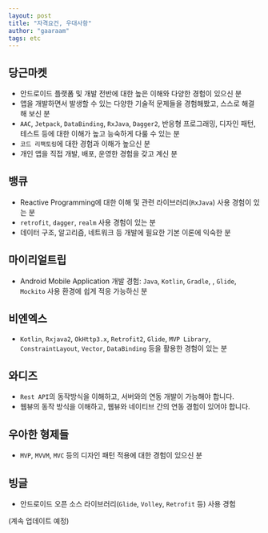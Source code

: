 ```yaml
---
layout: post
title: "자격요건, 우대사항"
author: "gaaraam"
tags: etc
---
```


## 당근마켓

- 안드로이드 플랫폼 및 개발 전반에 대한 높은 이해와 다양한 경험이 있으신 분
- 앱을 개발하면서 발생할 수 있는 다양한 기술적 문제들을 경험해봤고, 스스로 해결해 보신 분
- `AAC`, `Jetpack`, `DataBinding`, `RxJava`, `Dagger2`, 반응형 프로그래밍, 디자인 패턴, 테스트 등에 대한 이해가 높고 능숙하게 다룰 수 있는 분
- `코드 리팩토링`에 대한 경험과 이해가 높으신 분
- 개인 앱을 직접 개발, 배포, 운영한 경험을 갖고 계신 분

## 뱅큐

- Reactive Programming에 대한 이해 및 관련 라이브러리(`RxJava`) 사용 경험이 있는 분
- `retrofit`, `dagger`, `realm` 사용 경험이 있는 분
- 데이터 구조, 알고리즘, 네트워크 등 개발에 필요한 기본 이론에 익숙한 분

## 마이리얼트립

- Android Mobile Application 개발 경험: `Java`, `Kotlin`, `Gradle`, , `Glide`, `Mockito` 사용 환경에 쉽게 적응 가능하신 분

## 비엔엑스

- `Kotlin`, `Rxjava2`, `OkHttp3.x`, `Retrofit2`, `Glide`, `MVP Library`, `ConstraintLayout`, `Vector`, `DataBinding` 등을 활용한 경험이 있는 분

## 와디즈

- `Rest API`의 동작방식을 이해하고, 서버와의 연동 개발이 가능해야 합니다.
- 웹뷰의 동작 방식을 이해하고, 웹뷰와 네이티브 간의 연동 경험이 있어야 합니다.

## 우아한 형제들

- `MVP`, `MVVM`, `MVC` 등의 디자인 패턴 적용에 대한 경험이 있으신 분

## 빙글

- 안드로이드 오픈 소스 라이브러리(`Glide`, `Volley`, `Retrofit` 등) 사용 경험

(계속 업데이트 예정)
